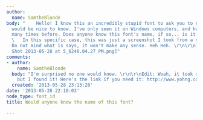 ```yaml
---
author:
  name: SamtheBlonde
body: "    Hello! I know this an incredibly stupid font to ask you to name, but it
  would be nice to know. I've only seen it on Windows computers, and have seen it
  many times before. Does anyone know this font's name, if so... is it also downloadable?\r\n\r\n
  \   In this specific case, this was just a screenshot I took from a youtube video.
  Do not mind what is says, it won't make any sense. Heh Heh. \r\n\r\n[img:sites/default/files/old-images/Screen
  Shot 2013-05-28 at 5_6240.04.27 PM.png]"
comments:
- author:
    name: SamtheBlonde
  body: "I'm surprised no one would know. \r\n\r\nEdit: Woah, it took me a while,
    but I found it! Here's the link if you need it: http://www.yohng.com/software/terminalvector.html"
  created: '2013-05-28 23:13:28'
date: '2013-05-28 22:18:03'
node_type: font_id
title: Would anyone know the name of this font?

---
```

